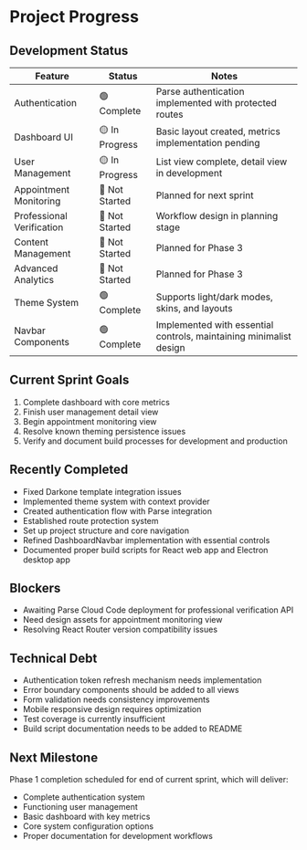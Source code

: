 # Project Progress

## Development Status

| Feature | Status | Notes |
|---------|--------|-------|
| Authentication | 🟢 Complete | Parse authentication implemented with protected routes |
| Dashboard UI | 🟡 In Progress | Basic layout created, metrics implementation pending |
| User Management | 🟡 In Progress | List view complete, detail view in development |
| Appointment Monitoring | 🔴 Not Started | Planned for next sprint |
| Professional Verification | 🔴 Not Started | Workflow design in planning stage |
| Content Management | 🔴 Not Started | Planned for Phase 3 |
| Advanced Analytics | 🔴 Not Started | Planned for Phase 3 |
| Theme System | 🟢 Complete | Supports light/dark modes, skins, and layouts |
| Navbar Components | 🟢 Complete | Implemented with essential controls, maintaining minimalist design |

## Current Sprint Goals
1. Complete dashboard with core metrics
2. Finish user management detail view
3. Begin appointment monitoring view
4. Resolve known theming persistence issues
5. Verify and document build processes for development and production

## Recently Completed
- Fixed Darkone template integration issues
- Implemented theme system with context provider
- Created authentication flow with Parse integration
- Established route protection system
- Set up project structure and core navigation
- Refined DashboardNavbar implementation with essential controls
- Documented proper build scripts for React web app and Electron desktop app

## Blockers
- Awaiting Parse Cloud Code deployment for professional verification API
- Need design assets for appointment monitoring view
- Resolving React Router version compatibility issues

## Technical Debt
- Authentication token refresh mechanism needs implementation
- Error boundary components should be added to all views
- Form validation needs consistency improvements
- Mobile responsive design requires optimization
- Test coverage is currently insufficient
- Build script documentation needs to be added to README

## Next Milestone
Phase 1 completion scheduled for end of current sprint, which will deliver:
- Complete authentication system
- Functioning user management
- Basic dashboard with key metrics
- Core system configuration options
- Proper documentation for development workflows 